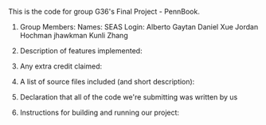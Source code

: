 This is the code for group G36's Final Project - PennBook.


1. Group Members:
	Names:			SEAS Login:
	Alberto Gaytan
	Daniel Xue
	Jordan Hochman		jhawkman
	Kunli Zhang

2. Description of features implemented:

3. Any extra credit claimed:

4. A list of source files included (and short description):

5. Declaration that all of the code we're submitting was written by us

6. Instructions for building and running our project:









